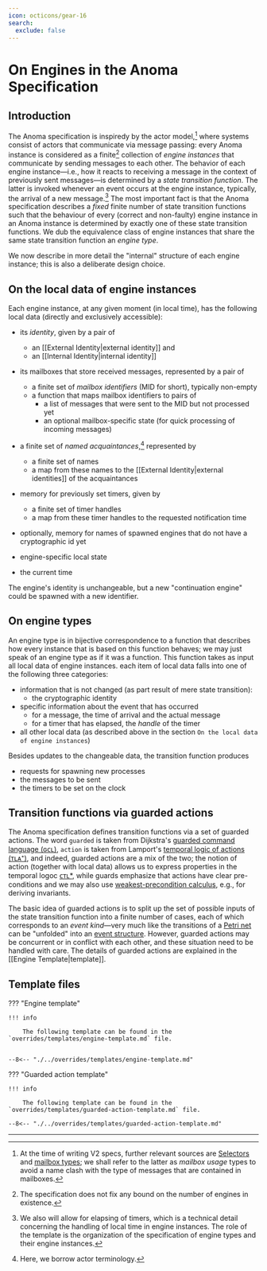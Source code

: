 ```yaml
---
icon: octicons/gear-16
search:
  exclude: false
---
```


# On Engines in the Anoma Specification

## Introduction

The Anoma specification is inspiredy by the actor model,[^3]
where systems consist of actors that communicate via message passing:
every Anoma instance is considered as a finite[^4] collection of
_engine instances_ that communicate by sending messages to each other.
The behavior of each engine instance—i.e., 
how it reacts to receiving a message in 
the context of previously sent messages—is
determined by a _state transition function_.
The latter is invoked whenever an event occurs at the engine instance,
typically, the arrival of a new message.[^1]
The most important fact is that
the Anoma specification describes 
a _fixed_ finite number of state transition functions 
such that
the behaviour of every (correct and non-faulty) engine instance in an Anoma instance
is determined by exactly one of these state transition functions.
We dub the equivalence class of engine instances that share 
the same state transition function an _engine type_.

We now describe in more detail the "internal" structure of
each engine instance; this is also a deliberate design choice.
<!-- Then, we describe how the corresponding engine type can be described. -->

## On the local data of engine instances

Each engine instance, at any given moment (in local time),
has the following local data (directly and exclusively accessible):

- its _identity_, given by a pair of
    - an [[External Identity|external identity]] and
    - an [[Internal Identity|internal identity]]

- its mailboxes that store received messages, represented by a pair of

  - a finite set of _mailbox identifiers_ (MID for short),
	typically non-empty
  - a function that maps mailbox identifiers to pairs of
    - a list of messages that were sent to the MID but not processed yet
    - an optional mailbox-specific state (for quick processing of incoming messages)

- a finite set of _named acquaintances_,[^2] represented by
    - a finite set of names
    - a map from these names to the
	  [[External Identity|external identities]] of the acquaintances

- memory for previously set timers, given by
    - a finite set of timer handles
    - a map from these timer handles to the requested notification time

- optionally,  memory for names of spawned engines that 
  do not have a cryptographic id yet

- engine-specific local state

- the current time 

The engine's identity is unchangeable,
but a new "continuation engine" could be spawned with a new identifier.


## On engine types

An engine type is in bijective correspondence to a function that
describes how every instance that is based on this function behaves;
we may just speak of an engine type as if it was a function.
This function takes as input all local data of engine instances. 
each item of local data falls into one of the following three categories:

- information that is not changed (as part result of mere state transition):
    - the cryptographic identity
- specific information about the event that has occurred
    - for a message, the time of arrival and the actual message
    - for a timer that has elapsed, the _handle_ of the timer
- all other local data (as described above in the section
  `On the local data of engine instances`)

<!-- 

As this function is strongly typed in the formal model / in juvix, 
the engine type thus determines a list of types, which seems long.
Thus, let us "annotate" the above list.



!!! todo

	clean up the following annonated quote (ignore for the review for the moment) 🙏

> - an {engine independent type for the} identity, namely a pair of
>     - an external identity {type} and
>     - an internal identity {type}
> - {types for} mailboxes that store received messages in a list in more detail
>   - a finite set of mailboxes, typically non-empty {from a finite set of types
>     for mailbox contents---not to be confused with mailbox types}
>   - a map from (engine-relative) mailbox identifiers to the above mailboxes
>     {so a function type `mailbox identifier type` => `mailbox type list`}
>   - optionally, each mailbox may have a mailbox-state {i.e., the function type
>     is actually `mailbox identifier type` => `(mailbox state type) * (mailbox
>     type list)`}
> - a finite set of _acquaintances_ (borrowing actor terminology), in more
>   detail
  >   - a finite set of names {hence a type `ac_name`}
  >   - a map from names to the identities of an engine instance {we have all
  >     those types already}
> - a local clock {we assume one, and we do not have to do anything here}
> - memory for previously set timers (that are still relevant) {a type of `timer
>   handles`}
> - memory for spawned processes that do not have a cryptographic identity yet
>   {here we should probably just re-use the name type for acquaintances}
> - engine-specific local state {the one type `state` that is "really" specific
>   to each engine}

-->

Besides updates to the changeable data, the transition function produces

- requests for spawning new processes
- the messages to be sent
- the timers to be set on the clock

## Transition functions via guarded actions

The Anoma specification defines transition functions
via a set of guarded actions.
The word `guarded` is taken from Dijkstra's 
[guarded command language (ɢᴄʟ)](https://en.wikipedia.org/wiki/Guarded_Command_Language),
`action` is taken from Lamport's 
[temporal logic of actions (ᴛʟᴀ⁺)](https://lamport.azurewebsites.net/tla/tla.html),
and indeed, guarded actions are a mix of the two;
the notion of action (together with local data) allows us to
express properties in the temporal logoc [ᴄᴛʟ*](https://en.wikipedia.org/wiki/CTL*),
while guards emphasize that actions have clear pre-conditions
and we may also use [weakest-precondition calculus](https://en.wikipedia.org/wiki/Predicate_transformer_semantics),
e.g., for deriving invariants.


The basic idea of guarded actions is to split up
the set of possible inputs of the state transition function into
a finite number of cases, 
each of which corresponds to an _event kind_—very much like
the transitions of a [Petri net](https://en.wikipedia.org/wiki/Petri_net#Execution_semantics)
can be "unfolded" into an [event structure](https://dl.acm.org/doi/abs/10.5555/898126).
However,
guarded actions may be concurrent or in conflict with each other,
and these situation need to be handled with care.
The details of guarded actions are explained in the [[Engine Template|template]].

## Template files


??? "Engine template"

    !!! info 

        The following template can be found in the `overrides/templates/engine-template.md` file.
    

    --8<-- "./../overrides/templates/engine-template.md"

??? "Guarded action template"


    !!! info 

        The following template can be found in the `overrides/templates/guarded-action-template.md` file.

    --8<-- "./../overrides/templates/guarded-action-template.md"

---

<!-- footnotes -->

[^1]: We also will allow for elapsing of timers,
which is a technical detail concerning the handling of 
local time in engine instances.
The role of the template is the organization of 
the specification of engine types and their engine instances.

[^2]: Here, we borrow actor terminology.

[^3]: At the time of writing V2 specs, further relevant sources are
    [Selectors](https://dl.acm.org/doi/10.1145/2687357.2687360) and
	[mailbox types](https://simonjf.com/writing/pat.pdf);
	we shall refer to the latter as _mailbox usage_ types
	to avoid a name clash with
	the type of messages that are contained in mailboxes.

[^4]: The specification does not fix any bound on 
	the number of engines in existence.

[^5]: Note that in TLA⁺, pre-conditions of actions are
	present in the guise of the `ENABLED` predicate. 
